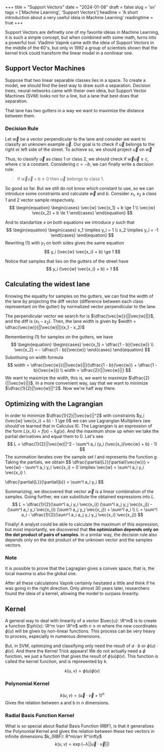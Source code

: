 +++
title = "Support Vectors"
date = "2024-01-08"
draft = false
slug = 'sv'
tags = ['Machine Learning', 'Support Vectors']
headline = 'A short introduction about a very useful ideia in Machine Learning'
readingtime = true
+++

Support Vectors are definetly one of my favorite ideias in Machine Learning, it is such a simple concept, but when combined with some math, turns into a powerful tool. Vladimir Vapnik came with the ideia of Support Vectors in the middle of the 60's, but only in 1992 a group of scientists shown that the kernel trick could transform the linear model in a nonlinear one.

## Support Vector Machines
Suppose that two linear separable classes lies in a space. To create a model, we should find the best way to draw such a separation. Decision trees, neural networks came with theier own ideia, but Support Vector Machines (SVM) looks not for a line, but a lane that best does that separation.

That lane has two gutters in a way we want to maximize the distance between them.

### Decision Rule
Let $\vec{w}$ be a vector perpendicular to the lane and consider we want to classify an unknown example $\vec{u}$.
Our goal is to check if $\vec{u}$ belongs to the right or left side of the street. To achieve so, we should project $\vec{u}$ on $\vec{w}$

Thus, to classify $\vec{u}$ as class 1 or class 2, we should check if $\vec{w} \vec{u} \ge c$, where $c$ is a constant. Considering $c=-b$, we can finally write a decision rule:

> If $\vec{w} \vec{u} + b \ge 0$ then $\vec{u}$ belongs to class 1.

So good so far. But we still do not know which constant to use, so we can introduce some constraints and calculate $\vec{w}$ and $b$.
Consider $x_1$, $x_2$ a class 1 and 2 vector sample respectvely. 
$$
\begin{equation}
\begin{cases}
    \vec{w} \vec{x_1} + b \ge 1 \\
    \vec{w} \vec{x_2} + b \le 1
\end{cases}
\end{equation}
$$

And to standartize $x$ on both equations we introduce $y$ such that 
$$
\begin{equation}
\begin{cases}
    x_1 \implies y_i = 1 \\
    x_2 \implies y_i = -1
\end{cases}
\end{equation}
$$
Rewriting (1) with $y_1$ on both sides gives the same equation
$$
    y_i (\vec{w} \vec{x_i} + b) \ge 1 
$$

Notice that samples that lies on the gutters of the street have
$$
    y_i (\vec{w} \vec{x_i} + b) = 1
$$

## Calculating the widest lane
Knowing the equality for samples on the gutters, we can find the width of the lane by projecting the diff vector (difference between each class representant on the gutter) by normalized vector perpendicular to the lane.

The perpendicular vector we search for is $\dfrac{\vec{w}}{||\vec{w}||}$, and the diff is $(x_1 - x_2)$. Then, the lane width is given by $width = \dfrac{\vec{w}}{||\vec{w}||}(x_1 - x_2)$

Remembering (1) for samples on the gutters, we have 
$$
\begin{equation}
\begin{cases}
    \vec{x_1} = \dfrac{1 - b}{\vec{w}} \\
    \vec{x_2} = - \dfrac{1 - b}{\vec{w}}
\end{cases}
\end{equation}
$$
Substituing on width formula
$$
    width = \dfrac{\vec{w}}{||\vec{w}||}(\dfrac{1 - b}{\vec{w}} + \dfrac{1 - b}{\vec{w}}) \\
    width = \dfrac{2}{||\vec{w}||}
$$
We want to maximize the width, this is, we want to maximize $\dfrac{2}{||\vec{w}||}$. In a more convenient way, say that we want to minimize $\dfrac{1}{2}||\vec{w}||^2$.
Now we're half way there.

## Optimizing with the Lagrangian
In order to minimize $\dfrac{1}{2}||\vec{w}||^2$ with constraints $y_i (\vec{w} \vec{x_i} + b) - 1 \ge 0$ we can use Lagrangian Multipliers (we should've learned that in Calculus II).
The Lagrangian is an expression of the form $L(x, \lambda) = f(x) - \lambda g(x)$. And the maximum show up when we take the partial derivatives and equal them to 0. Let's see
$$
    L = \dfrac{1}{2}||\vec{w}||^2 - \sum^l a_i (y_i (\vec{x_i}\vec{w} + b) - 1) 
$$
The summation iterates over the sample set $l$ and represents the function $g$. Taking the partials, we obtain
$$
\dfrac{\partial{L}}{\partial{\vec{w}}} = \vec{w} - \sum^l a_i y_i \vec{x_i} = 0 \implies \vec{w} = \sum^l a_i y_i \vec{x_i} \\

\dfrac{\partial{L}}{\partial{b}} = \sum^l a_i y_i
$$

Summarizing, we discovered that vector $\vec{w}$ is a linear combination of the samples. Going further, we can substitute the obtained expressions into $L$.
$$
L = \dfrac{1}{2}(\sum^l a_i y_i \vec{x_i}) (\sum^l a_j y_j \vec{x_j}) - (\sum^l a_i y_i \vec{x_i}) (\sum^l a_j y_j \vec{x_j}) + \sum^l a_i \\
L = \sum^l a_i - \dfrac{1}{2}(\sum^l a_i a_j y_i y_j \vec{x_i} \vec{x_j})
$$

Finally! A analyst could be able to calculate the maximum of this expression, but most importantly, we discovered that **the optimization depends only on the dot product of pairs of samples**. In a similar way, the decision rule also depends only on the dot product of the unknown vector and the samples vectors.

### Note
It is possible to prove that the Lagragian gives a convex space, that is, the local maxima is also the global one.

After all these calculations Vapnik certainly hesitated a little and think if he was going in the right direction. Only almost 30 years later, researchers found the ideia of a kernel, allowing the model to surpass linearity.

## Kernel
A general way to deal with linearity of a vector $\vec{u}: \R^m$ is to create a function $\phi(x): \R^m \rarr \R^n$ with $n \ge m$ where the new coordinates $\phi(u)$ will be given by non-linear functions. This process can be very heavy to process, especially in numerous dimensions.

But, in SVM, optimizing and classifying only need the result of $a\cdot b$ or $\phi(u)\cdot \phi(v)$. And there the Kernel Trick appears! We do not actually need a $\phi$ function, we just a function that gives the result of $\phi(u)\phi(v)$. This function is called the kernel function, and is represented by $k$.

$$
k(u,v)=\phi(u)\phi(v)
$$

### Polynomial Kernel
$$k(u,v)=( \vec{u} \cdot \vec{v} + 1)^n$$
Gives the relation between a and b in $n$ dimensions.

### Radial Basis Function Kernel
What is so special about Radial Basis Function (RBF), is that it generalizes the Polynomial Kernel and gives the relation between these two vectors in infinite dimensions $k_{RBF}: R^m\rarr R^\infty$
$$
k(u,v)=\exp{(-\lambda ||\vec{u} \cdot \vec{v}||)}
$$
